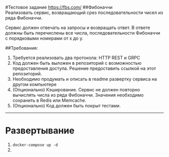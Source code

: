 #Тестовое задание https://fbs.com/
##Фибоначчи  
Реализовать сервис, возвращающий срез последовательности чисел из ряда Фибоначчи.

Сервис должен отвечать на запросы и возвращать ответ.
В ответе должны быть перечислены все числа,
последовательности Фибоначчи с порядковыми номерами от x до y.

##Требования:
1. Требуется реализовать два протокола: HTTP REST и GRPC
2. Код должен быть выложен в репозиторий с возможностью предоставления доступа.
 Решение предоставить ссылкой на этот репозиторий.
3. Необходимо продумать и описать в readme развертку сервиса на другом компьютере
4. (Опционально) Кэширование. Сервис не должен повторно вычислять числа из ряда Фибоначчи.
 Значения необходимо сохранить в Redis или Memcache.
5. (Опционально) Код должен быть покрыт тестами.

---

# Развертывание

1. `docker-compose up -d` 
2. 
